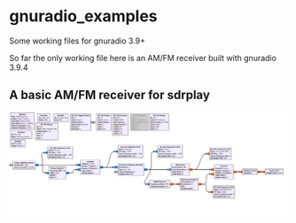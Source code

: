 # gnuradio_examples
Some working files for gnuradio 3.9+

So far the only working file here is an AM/FM receiver built with gnuradio 3.9.4

## A basic AM/FM receiver for sdrplay

![screenshot](./amfm.jpg)
